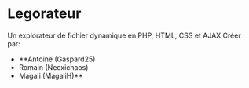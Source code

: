 # Legorateur

Un explorateur de fichier dynamique en PHP, HTML, CSS et AJAX
Créer par:
* **Antoine (Gaspard25)
* Romain (Neoxichaos)
* Magali (MagaliH)**
